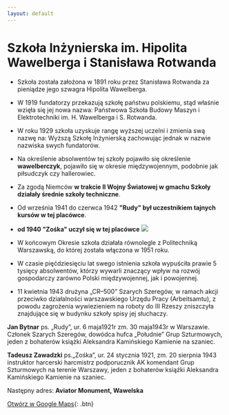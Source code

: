 ```yaml
---
layout: default
---
```



# Szkoła Inżynierska im. Hipolita Wawelberga i Stanisława Rotwanda

* Szkoła została założona w 1891 roku przez Stanisława Rotwanda za pieniądze jego szwagra Hipolita Wawelberga.
*  W 1919 fundatorzy przekazują szkołę państwu polskiemu, stąd właśnie wzięła się jej nowa nazwa: Państwowa Szkoła Budowy Maszyn i Elektrotechniki im. H. Wawelberga i S. Rotwanda.
* W roku 1929 szkoła uzyskuje rangę wyższej uczelni i zmienia swą nazwę na: Wyższą Szkołę Inżynierską zachowując jednak w nazwie nazwiska swych fundatorów.
*  Na określenie absolwentów tej szkoły pojawiło się określenie **wawelberczyk**, pojawiło się w okresie międzywojennym, podobnie jak piłsudczyk czy hallerowiec.  
 * Za zgodą Niemców **w trakcie II Wojny Światowej w gmachu Szkoły działały średnie szkoły techniczne**.
* Od września 1941 do czerwca 1942 **"Rudy" był uczestnikiem tajnych kursów w tej placówce**.
* **od 1940 "Zośka" uczył się w tej placówce**
![](https://upload.wikimedia.org/wikipedia/commons/thumb/c/c0/Zbigniew_Ja%C5%9Bkiewicz_Jan_Bytnar_Pa%C5%84stwowa_Wy%C5%BCsza_Szko%C5%82a_Budowy_Maszyn_i_Elektrotechniki_im._H._Wawelberga_i_S._Rotwanda.jpg/800px-Zbigniew_Ja%C5%9Bkiewicz_Jan_Bytnar_Pa%C5%84stwowa_Wy%C5%BCsza_Szko%C5%82a_Budowy_Maszyn_i_Elektrotechniki_im._H._Wawelberga_i_S._Rotwanda.jpg)
* W końcowym Okresie szkoła działała równolegle z Politechniką Warszawską, do której została włączona w 1951 roku.
* W czasie pięćdziesięciu lat swego istnienia szkoła wypuściła prawie 5 tysięcy absolwentów, którzy wywarli znaczący wpływ na rozwój gospodarczy zarówno Polski międzywojennej, jak i powojennej.

* 11 kwietnia 1943 drużyna „CR–500” Szarych Szeregów, w ramach akcji przeciwko działalności warszawskiego Urzędu Pracy (Arbeitsamtu), z powodu zagrożenia wywiezieniem na roboty do III Rzeszy zniszczyła znajdujące się w budynku szkoły spisy jej słuchaczy.



**Jan Bytnar** ps. „Rudy”, ur. 6 maja1921r  zm. 30 maja1943r w Warszawie. Członek Szarych Szeregów, dowódca hufca „Południe”  Grup Szturmowych, jeden z bohaterów książki Aleksandra Kamińskiego Kamienie na szaniec.

**Tadeusz Zawadzki** ps.„Zośka”, ur. 24 stycznia 1921, zm. 20 sierpnia 1943  instruktor harcerski harcmistrz podporucznik AK komendant Grup Szturmowych na terenie Warszawy, jeden z bohaterów książki Aleksandra Kamińskiego Kamienie na szaniec.
<!--stackedit_data:
eyJoaXN0b3J5IjpbNDM3NTEzNDIxLC0zODc4ODk5MDRdfQ==
-->


Następny adres: **Aviator Monument, Wawelska**


[Otwórz w Google Maps](https://www.google.com/maps/dir//Aviator+Monument,+Wawelska,+02-034+Warszawa/@52.2183269,20.9875749,16.25z/data=!4m9!4m8!1m0!1m5!1m1!1s0x471eccbe826e8c3d:0x8dd74912f3871f0b!2m2!1d20.9883439!2d52.2163414!3e2){: .btn}
